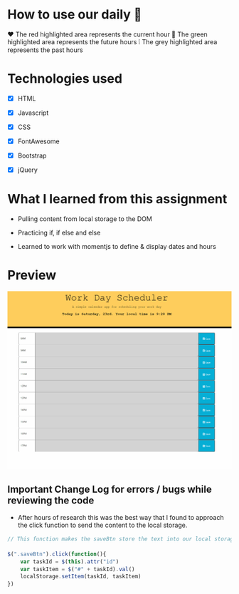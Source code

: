 # How to use our daily 📆

 ❤️ The red highlighted area represents the current hour
 💚 The green highlighted area represents the future hours
 ❕ The grey highlighted area represents the past hours


# Technologies used 

- [x] HTML
- [x] Javascript
- [x] CSS
- [x] FontAwesome
- [x] Bootstrap
- [x] jQuery


# What I learned from this assignment 

* Pulling content from local storage to the DOM

* Practicing if, if else and else

* Learned to work with momentjs to define & display dates and hours

# Preview

![Table](./assets/calendar.gif)

## Important Change Log for errors / bugs while reviewing the code


* After hours of research this was the best way that I found  to approach the click function to send the content to the local storage.

```js
// This function makes the saveBtn store the text into our local storage

$(".saveBtn").click(function(){
    var taskId = $(this).attr("id")
    var taskItem = $("#" + taskId).val()
    localStorage.setItem(taskId, taskItem)
})
```

